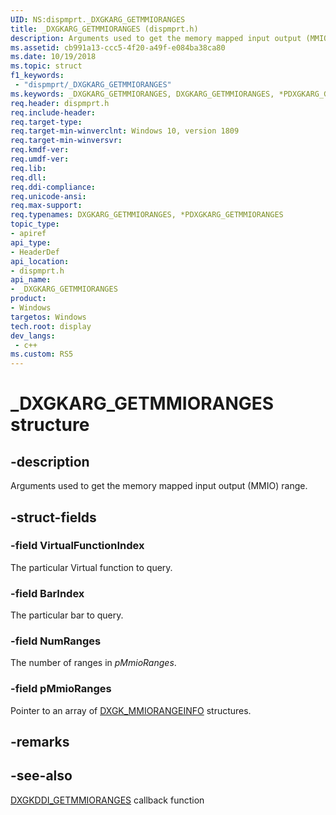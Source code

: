 ```yaml
---
UID: NS:dispmprt._DXGKARG_GETMMIORANGES
title: _DXGKARG_GETMMIORANGES (dispmprt.h)
description: Arguments used to get the memory mapped input output (MMIO) range.
ms.assetid: cb991a13-ccc5-4f20-a49f-e084ba38ca80
ms.date: 10/19/2018
ms.topic: struct
f1_keywords:
 - "dispmprt/_DXGKARG_GETMMIORANGES"
ms.keywords: _DXGKARG_GETMMIORANGES, DXGKARG_GETMMIORANGES, *PDXGKARG_GETMMIORANGES, 
req.header: dispmprt.h
req.include-header:
req.target-type:
req.target-min-winverclnt: Windows 10, version 1809
req.target-min-winversvr:
req.kmdf-ver:
req.umdf-ver:
req.lib:
req.dll:
req.ddi-compliance:
req.unicode-ansi:
req.max-support:
req.typenames: DXGKARG_GETMMIORANGES, *PDXGKARG_GETMMIORANGES
topic_type: 
- apiref
api_type: 
- HeaderDef
api_location: 
- dispmprt.h
api_name: 
- _DXGKARG_GETMMIORANGES
product:
- Windows
targetos: Windows
tech.root: display
dev_langs:
 - c++
ms.custom: RS5
---
```


# _DXGKARG_GETMMIORANGES structure

## -description

Arguments used to get the memory mapped input output (MMIO) range.

## -struct-fields

### -field VirtualFunctionIndex

The particular Virtual function to query.

### -field BarIndex

The particular bar to query.

### -field NumRanges

The number of ranges in *pMmioRanges*.

### -field pMmioRanges
 
Pointer to an array of [DXGK_MMIORANGEINFO](ns-dispmprt-_dxgk_mmiorangeinfo.md) structures.

## -remarks

## -see-also

[DXGKDDI_GETMMIORANGES](nc-dispmprt-dxgkddi_getmmioranges.md) callback function
